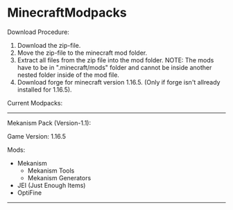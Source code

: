 # MinecraftModpacks

Download Procedure:

1. Download the zip-file.
2. Move the zip-file to the minecraft mod folder.
3. Extract all files from the zip file into the mod folder. 
NOTE: The mods have to be in ".minecraft/mods" folder and cannot be inside another nested folder inside of the mod file.
4. Download forge for minecraft version 1.16.5. (Only if forge isn't allready installed for 1.16.5).

Current Modpacks:

-------------------------
Mekanism Pack (Version-1.1):

Game Version: 1.16.5

Mods:
- Mekanism
  + Mekanism Tools
  + Mekanism Generators
- JEI (Just Enough Items)
- OptiFine
--------------------------
